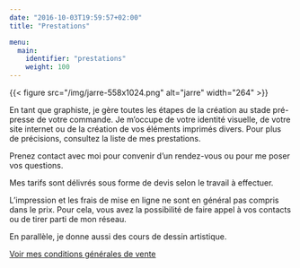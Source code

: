 ```yaml
---
date: "2016-10-03T19:59:57+02:00"
title: "Prestations"

menu:
  main:
    identifier: "prestations"
    weight: 100
---
```


{{< figure src="/img/jarre-558x1024.png" alt="jarre" width="264" >}}

En tant que graphiste, je gère toutes les étapes de la création au stade pré-presse de votre commande. Je m’occupe de votre identité visuelle, de votre site internet ou de la création de vos éléments imprimés divers. Pour plus de précisions, consultez la liste de mes prestations.

Prenez contact avec moi pour convenir d’un rendez-vous ou pour me poser vos questions.

Mes tarifs sont délivrés sous forme de devis selon le travail à effectuer.

L’impression et les frais de mise en ligne ne sont en général pas compris dans le prix. Pour cela, vous avez la possibilité de faire appel à vos contacts ou de tirer parti de mon réseau.

En parallèle, je donne aussi des cours de dessin artistique.

[Voir mes conditions générales de vente](/files/RebeccaMeier_conditionsgenerales.pdf)
